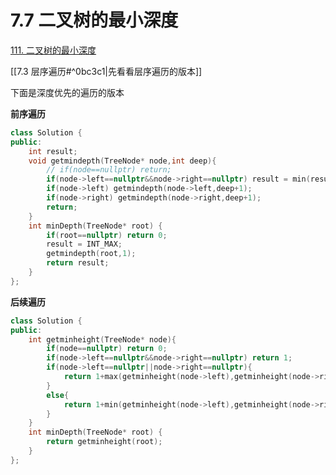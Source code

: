 # 7.7 二叉树的最小深度

[111. 二叉树的最小深度](https://leetcode.cn/problems/minimum-depth-of-binary-tree/)

[[7.3 层序遍历#^0bc3c1|先看看层序遍历的版本]]

下面是深度优先的遍历的版本

**前序遍历**

```cpp
class Solution {
public:
    int result;
    void getmindepth(TreeNode* node,int deep){
        // if(node==nullptr) return;
        if(node->left==nullptr&&node->right==nullptr) result = min(result,deep);
        if(node->left) getmindepth(node->left,deep+1);
        if(node->right) getmindepth(node->right,deep+1);
        return;
    }
    int minDepth(TreeNode* root) {
        if(root==nullptr) return 0;
        result = INT_MAX;
        getmindepth(root,1);
        return result;
    }
};
```


**后续遍历**

```cpp
class Solution {
public:
    int getminheight(TreeNode* node){
        if(node==nullptr) return 0;
        if(node->left==nullptr&&node->right==nullptr) return 1;
        if(node->left==nullptr||node->right==nullptr){
            return 1+max(getminheight(node->left),getminheight(node->right));
        }
        else{
            return 1+min(getminheight(node->left),getminheight(node->right));
        }
    }
    int minDepth(TreeNode* root) {
        return getminheight(root);
    }
};
```